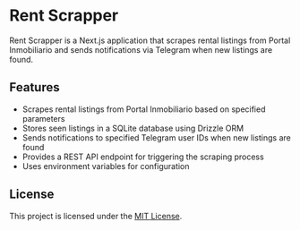 # Rent Scrapper

Rent Scrapper is a Next.js application that scrapes rental listings from Portal Inmobiliario and sends notifications via Telegram when new listings are found.

## Features

- Scrapes rental listings from Portal Inmobiliario based on specified parameters
- Stores seen listings in a SQLite database using Drizzle ORM
- Sends notifications to specified Telegram user IDs when new listings are found
- Provides a REST API endpoint for triggering the scraping process
- Uses environment variables for configuration

## License

This project is licensed under the [MIT License](LICENSE).

